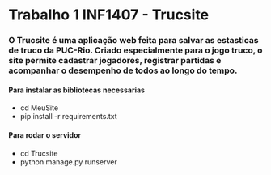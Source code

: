 # Trabalho 1 INF1407 - Trucsite

### O Trucsite é uma aplicação web feita para salvar as estasticas de truco da PUC-Rio. Criado especialmente para o jogo truco, o site permite cadastrar jogadores, registrar partidas e acompanhar o desempenho de todos ao longo do tempo.

#### Para instalar as bibliotecas necessarias
- cd MeuSite
- pip install -r requirements.txt 

#### Para rodar o servidor
- cd Trucsite
- python manage.py runserver


